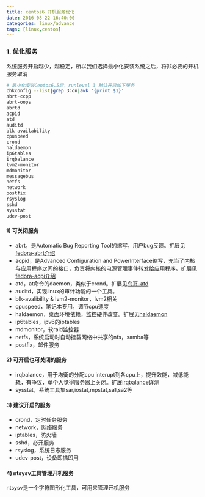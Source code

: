 ```yaml
---
title: centos6 开机服务优化
date: 2016-08-22 16:40:00
categories: linux/advance
tags: [linux,centos]
---
```


### 1. 优化服务
系统服务开启越少，越稳定，所以我们选择最小化安装系统之后，将非必要的开机服务取消
``` bash
# 最小化安装Centos6.5后，runlevel 3 默认开启如下服务
chkconfig --list|grep 3:on|awk '{print $1}'
abrt-ccpp
abrt-oops
abrtd
acpid
atd
auditd
blk-availability
cpuspeed
crond
haldaemon
ip6tables
irqbalance
lvm2-monitor
mdmonitor
messagebus
netfs
network
postfix
rsyslog
sshd
sysstat
udev-post
```

#### 1) 可关闭服务
- abrt，是Automatic Bug Reporting Tool的缩写，用户bug反馈。扩展见[fedora-abrt介绍](https://docs.fedoraproject.org/en-US/Fedora_Draft_Documentation/0.1/html/System_Administrators_Guide/ch-abrt.html)
- acpid，是Advanced Configuration and PowerInterface缩写，充当了内核与应用程序之间的接口，负责将内核的电源管理事件转发给应用程序。扩展见[fedora-acpi介绍](https://docs.fedoraproject.org/en-US/Fedora/18/html/Power_Management_Guide/acpid.html)
- atd，at命令的daemon，类似于crond。扩展见[鸟哥-atd](http://linux.vbird.org/linux_basic/0430cron.php#whatiscron_type)
- auditd，实现linux的审计功能的一个工具。
- blk-avalibility & lvm2-monitor，lvm2相关
- cpuspeed，笔记本专用，调节cpu速度
- haldaemon，桌面环境依赖，监控硬件改变。扩展见[haldaemon](https://www.hscripts.com/tutorials/linux-services/haldaemon.html)
- ip6tables，ipv6的iptables
- mdmonitor，软raid监控器
- netfs，系统启动时自动挂载网络中共享的nfs，samba等
- postfix，邮件服务

#### 2) 可开启也可关闭的服务
- irqbalance，用于均衡的分配cpu interupt到各cpu上，提升效能，减低能耗，有争议，单个人觉得服务器上关闭。扩展[irqbalance详测](http://blog.yufeng.info/archives/2422)
- sysstat，系统工具集sar,iostat,mpstat,sa1,sa2等

#### 3) 建议开启的服务
- crond，定时任务服务
- network，网络服务
- iptables，防火墙
- sshd，必开服务
- rsyslog，系统日志服务
- udev-post，设备即插即用

#### 4) ntsysv工具管理开机服务
ntsysv是一个字符图形化工具，可用来管理开机服务
